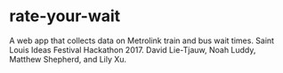# rate-your-wait
A web app that collects data on Metrolink train and bus wait times. Saint Louis Ideas Festival Hackathon 2017. David Lie-Tjauw, Noah Luddy, Matthew Shepherd, and Lily Xu.
